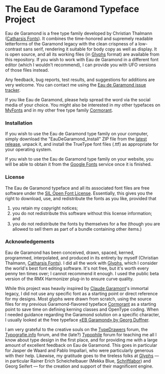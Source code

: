 # The Eau de Garamond Typeface Project

Eau de Garamond is a free type family developed by Christian Thalmann ([Catharsis Fonts][1]). It combines the time-honored and supremely readable letterforms of the Garamond legacy with the clean crispness of a low-contrast sans serif, rendering it suitable for body copy as well as display. It is open source, and all its working files (in [Glyphs][2] format) are available from this repository. If you wish to work with Eau de Garamond in a different font editor (which I wouldn't recommend), I can provide you with UFO versions of those files instead.

Any feedback, bug reports, test results, and suggestions for additions are very welcome. You can contact me using the [Eau de Garamond issue tracker][4]. 

If you like Eau de Garamond, please help spread the word via the social media of your choice. You might also be interested in my other typefaces on [MyFonts][1] and in my other free type family [Cormorant][3].

### Installation

If you wish to use the Eau de Garamond type family on your computer, simply download the "EauDeGaramond_Install" ZIP file from the [latest release][5], unpack it, and install the TrueType font files (.ttf) as appropriate for your operating system.

If you wish to use the Eau de Garamond type family on your website, you will be able to obtain it from the [Google Fonts][12] service once it is finished.

### License
 
The Eau de Garamond typeface and all its associated font files are free software under the [SIL Open Font License][10]. Essentially, this gives you the right to download, use, and redistribute the fonts as you like, provided that 

1. you retain my copyright notices;
2. you do not redistribute this software without this license information; and 
3. you do not redistribute the fonts by themselves for a fee (though you are allowed to sell them as part of a bundle containing other items.)

### Acknowledgements
 
Eau de Garamond has been conceived, drawn, spaced, kerned, programmed, interpolated, and produced in its entirety by myself (Christian Thalmann, [Catharsis Fonts][1]). I did all the work with [Glyphs][2], which I consider the world's best font editing software. It's not free, but it's worth every penny ten times over; I cannot recommend it enough. I used the public beta version of the RMX Harmonizer plug-in to ensure curve quality.
 
While this project was heavily inspired by [Claude Garamont][6]'s immortal legacy, I did not use any specific font as a starting point or direct reference for my designs. Most glyphs were drawn from scratch, using the source files for my previous Garamond-flavored typeface [Cormorant][3] as a starting point to save time on defining kerning classes and OpenType coding. When I needed guidance regarding the Garamond solution on a specific character, I usually looked at the free typeface [«EB Garamond» by Georg Duffner][13].
 
I am very grateful to the creative souls on the [TypeDrawers][7] forum, the [Typografie.info][11] forum, and the (late?) [Typophile][8] forum for teaching me all I know about type design in the first place, and for providing me with a large amount of excellent feedback on Eau de Garamond. This goes in particular for Jasper de Waard and Pablo Impallari, who were particularly generous with their help. Likewise, my gratitude goes to the tireless folks at [Glyphs][2] — in particular Rainer Erich Scheichelbauer (Mekka Blue, [Schriftlabor][9]) and Georg Seifert — for the creation and support of their magnificent engine. 

[1]: https://www.myfonts.com/foundry/Catharsis_Fonts
[2]: https://glyphsapp.com
[3]: https://github.com/CatharsisFonts/Cormorant/
[4]: https://github.com/CatharsisFonts/EauDeGaramond/issues/
[5]: https://github.com/CatharsisFonts/EauDeGaramond/releases/latest
[6]: https://en.wikipedia.org/wiki/Claude_Garamond
[7]: http://typedrawers.com
[8]: http://typophile.com
[9]: http://schriftlabor.at
[10]: http://scripts.sil.org/OFL
[11]: http://typografie.info
[12]: https://fonts.google.com
[13]: http://www.georgduffner.at/ebgaramond/
